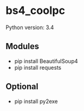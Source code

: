 # bs4_coolpc

Python version: 3.4

## Modules
* pip install BeautifulSoup4
* pip install requests

## Optional
* pip install py2exe
